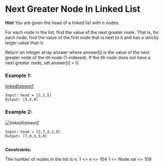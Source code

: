 # Next Greater Node In Linked List

**Hint**
You are given the head of a linked list with n nodes.

For each node in the list, find the value of the next greater node. That is, for each node, find the value of the first node that is next to it and has a strictly larger value than it.

Return an integer array answer where answer[i] is the value of the next greater node of the ith node (1-indexed). If the ith node does not have a next greater node, set answer[i] = 0.

 

### Example 1:

[linkedlistnext1](https://github.com/bhavana-15/Competitive-Programming/assets/157963061/b49b81dd-0455-420c-992d-015461d75cc0)
```
Input: head = [2,1,5]
Output: [5,5,0]
```
### Example 2:
![linkedlistnext2](https://github.com/bhavana-15/Competitive-Programming/assets/157963061/254588ac-03bf-446d-ac99-5f4f2082c3b7)

```
Input: head = [2,7,4,3,5]
Output: [7,0,5,5,0]
 
```
**Constraints:**

The number of nodes in the list is n.
1 <= n <= 104
1 <= Node.val <= 109
